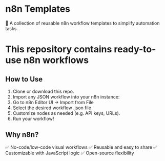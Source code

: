 # n8n Templates
🎯 A collection of reusable n8n workflow templates to simplify automation tasks.

# This repository contains ready-to-use n8n workflows 

## How to Use
1. Clone or download this repo.
2. Import any JSON workflow into your n8n instance:
3. Go to n8n Editor UI → Import from File
4. Select the desired workflow .json file
5. Customize nodes as needed (e.g. API keys, URLs).
6. Run your workflow!

## Why n8n?
✅ No-code/low-code visual workflows
✅ Reusable and easy to share
✅ Customizable with JavaScript logic
✅ Open-source flexibility
